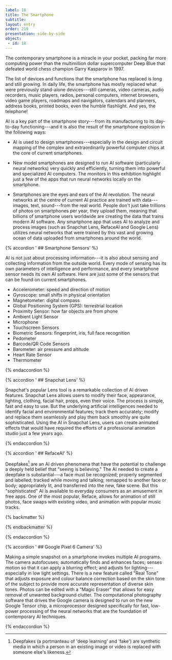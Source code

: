 ```yaml
---
label: 18
title: The Smartphone
subtitle: 
layout: entry
order: 219
presentation: side-by-side
object:
 - id: 18 
---
```


The contemporary smartphone is a miracle in your pocket, packing far more computing power than the multimillion dollar supercomputer Deep Blue that defeated world chess champion Garry Kasparov in 1997.

The list of devices and functions that the smartphone has replaced is long and still growing. In daily life, the smartphone has mostly replaced what were previously stand-alone devices---still cameras, video cameras, audio recorders, music players, radios, personal computers, internet browsers, video game players, roadmaps and navigators, calendars and planners, address books, printed books, even the humble flashlight. And yes, the telephone!

AI is a key part of the smartphone story---from its manufacturing to its day-to-day functioning---and it is also the result of the smartphone explosion in the following ways:

-   AI is used to design smartphones---especially in the design and circuit mapping of the complex and extraordinarily powerful computer chips at the core of current smartphones.

-   New model smartphones are designed to run AI software (particularly neural networks) very quickly and efficiently, turning them into powerful and specialized AI computers. The monitors in this exhibition highlight just a few of the apps that run neural networks locally on the smartphone.

-   Smartphones are the eyes and ears of the AI revolution. The neural networks at the centre of current AI practice are trained with data---images, text, sound---from the real world. People don't just take trillions of photos on smartphones per year, they upload them, meaning that billions of smartphone users worldwide are creating the data that trains modern AI software. Any smartphone app that uses AI to analyze and process images (such as Snapchat Lens, RefaceAI and Google Lens) utilizes neural networks that were trained by this vast and growing ocean of data uploaded from smartphones around the world.

{% accordion ' ## Smartphone Sensors' %}

AI is not just about processing information---it is also about sensing and collecting information from the outside world. Every mode of sensing has its own parameters of intelligence and performance, and every smartphone sensor needs its own AI software. Here are just some of the sensors that can be found on current smartphones.

-   Accelerometer: speed and direction of motion
-   Gyroscope: small shifts in physical orientation
-   Magnetometer: digital compass
-   Global Positioning System (GPS): terrestrial location
-   Proximity Sensor: how far objects are from phone
-   Ambient Light Sensor
-   Microphone
-   Touchscreen Sensors
-   Biometric Sensors: fingerprint, iris, full face recognition
-   Pedometer
-   Barcode/QR Code Sensors
-   Barometer: air pressure and altitude
-   Heart Rate Sensor
-   Thermometer

{% endaccordion %}


{% accordion ' ## Snapchat Lens' %}

Snapchat's popular Lens tool is a remarkable collection of AI driven features. Snapchat Lens allows users to modify their face, appearance, lighting, clothing, facial hair, props, even their voice. The process is simple, fast and easy to use. But the underlying artificial intelligences needed to identify facial and environmental features; track them accurately; modify and replace them seamlessly and play them back smoothly are quite sophisticated. Using the AI in Snapchat Lens, users can create animated effects that would have required the efforts of a professional animation studio just a few years ago.

{% endaccordion %}


{% accordion ' ## RefaceAI' %}

Deepfakes[^1] are an AI driven phenomena that have the potential to challenge a deeply held belief that "seeing is believing." The AI needed to create a deepfake is substantial---a face must be recognized; properly segmented and labelled; tracked while moving and talking; remapped to another face or body; appropriately lit, and transferred into the new, fake scene. But this "sophisticated" AI is available to everyday consumers as an amusement in free apps. One of the most popular, Reface, allows for animation of still photos, face swaps with existing video, and animation with popular music tracks.

{% backmatter %}

[^1]: Deepfakes (a portmanteau of 'deep learning' and 'fake') are synthetic media in which a person in an existing image or video is replaced with someone else's likeness.

{% endbackmatter %}

{% endaccordion %}


{% accordion ' ## Google Pixel 6 Camera' %}

Making a simple snapshot on a smartphone invokes multiple AI programs. The camera autofocuses; automatically finds and enhances faces; senses motion so that it can apply a blurring effect; and adjusts for lighting---especially in low light settings. There is a new feature called "Real Tone" that adjusts exposure and colour balance correction based on the skin tone of the subject to provide more accurate representation of diverse skin tones. Photos can be edited with a "Magic Eraser" that allows for easy removal of unwanted background clutter. The computational photography software that drives the Google camera is designed to run on the new Google Tensor chip, a microprocessor designed specifically for fast, low-power processing of the neural networks that are the foundation of contemporary AI techniques.

{% endaccordion %}

